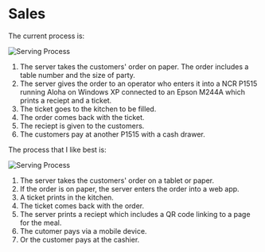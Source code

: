 Sales
=====

The current process is:

![Serving Process](http://oneacrecafe.github.io/sales/doc/current_process.svg)

1. The server takes the customers' order on paper. The order includes a table number and the size of party.
2. The server gives the order to an operator who enters it into a NCR P1515 running Aloha on Windows XP connected to an Epson M244A which prints a reciept and a ticket.
3. The ticket goes to the kitchen to be filled.
4. The order comes back with the ticket.
5. The reciept is given to the customers.
6. The customers pay at another P1515 with a cash drawer.

The process that I like best is:

![Serving Process](http://oneacrecafe.github.io/sales/doc/tablet_process.svg)

1. The server takes the customers' order on a tablet or paper.
2. If the order is on paper, the server enters the order into a web app.
3. A ticket prints in the kitchen.
4. The ticket comes back with the order.
4. The server prints a reciept which includes a QR code linking to a page for the meal.
5. The cutomer pays via a mobile device.
6. Or the customer pays at the cashier.
